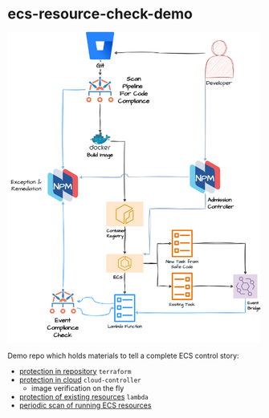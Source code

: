 # ecs-resource-check-demo

![ECS Full Nirmata Flow](ECSFlows.png)

Demo repo which holds materials to tell a complete ECS control story:
- [protection in repository](terraform/README.md) `terraform`
- [protection in cloud](nirmata-cloud-controller/README.md) `cloud-controller`
  - image verification on the fly
- [protection of existing resources](lambda/README.md) `lambda`
- [periodic scan of running ECS resources](cicd/README.md)
